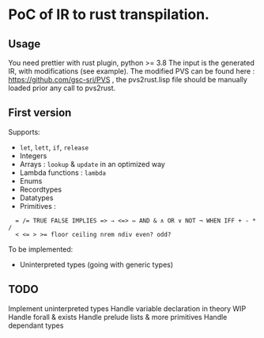 PoC of IR to rust transpilation.
===

## Usage

You need prettier with rust plugin, python >= 3.8
The input is the generated IR, with modifications (see example). The modified PVS
can be found here : https://github.com/gsc-sri/PVS , the pvs2rust.lisp file should be manually loaded prior any call to pvs2rust. 

## First version

Supports:
 - `let`, `lett`, `if`, `release`
 - Integers
 - Arrays : `lookup` & `update` in an optimized way
 - Lambda functions : `lambda`
 - Enums
 - Recordtypes
 - Datatypes
 - Primitives : 
 ```PVS
   = /= TRUE FALSE IMPLIES => ⇒ <=> ⇔ AND & ∧ OR ∨ NOT ¬ WHEN IFF + - * /
   < <= > >= floor ceiling nrem ndiv even? odd? 
 ```

 To be implemented:
 - Uninterpreted types (going with generic types)

## TODO
Implement uninterpreted types
Handle variable declaration in theory WIP
Handle forall & exists
Handle prelude lists & more primitives
Handle dependant types